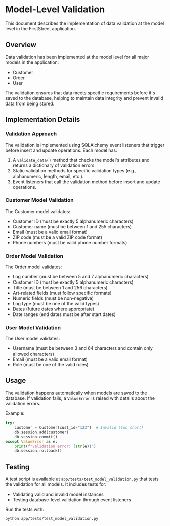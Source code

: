 # Model-Level Validation

This document describes the implementation of data validation at the model level in the FirstStreet application.

## Overview

Data validation has been implemented at the model level for all major models in the application:
- Customer
- Order
- User

The validation ensures that data meets specific requirements before it's saved to the database, helping to maintain data integrity and prevent invalid data from being stored.

## Implementation Details

### Validation Approach

The validation is implemented using SQLAlchemy event listeners that trigger before insert and update operations. Each model has:

1. A `validate_data()` method that checks the model's attributes and returns a dictionary of validation errors.
2. Static validation methods for specific validation types (e.g., alphanumeric, length, email, etc.).
3. Event listeners that call the validation method before insert and update operations.

### Customer Model Validation

The Customer model validates:
- Customer ID (must be exactly 5 alphanumeric characters)
- Customer name (must be between 1 and 255 characters)
- Email (must be a valid email format)
- ZIP code (must be a valid ZIP code format)
- Phone numbers (must be valid phone number formats)

### Order Model Validation

The Order model validates:
- Log number (must be between 5 and 7 alphanumeric characters)
- Customer ID (must be exactly 5 alphanumeric characters)
- Title (must be between 1 and 256 characters)
- Art-related fields (must follow specific formats)
- Numeric fields (must be non-negative)
- Log type (must be one of the valid types)
- Dates (future dates where appropriate)
- Date ranges (end dates must be after start dates)

### User Model Validation

The User model validates:
- Username (must be between 3 and 64 characters and contain only allowed characters)
- Email (must be a valid email format)
- Role (must be one of the valid roles)

## Usage

The validation happens automatically when models are saved to the database. If validation fails, a `ValueError` is raised with details about the validation errors.

Example:
```python
try:
    customer = Customer(cust_id="123")  # Invalid (too short)
    db.session.add(customer)
    db.session.commit()
except ValueError as e:
    print(f"Validation error: {str(e)}")
    db.session.rollback()
```

## Testing

A test script is available at `app/tests/test_model_validation.py` that tests the validation for all models. It includes tests for:
- Validating valid and invalid model instances
- Testing database-level validation through event listeners

Run the tests with:
```
python app/tests/test_model_validation.py
```